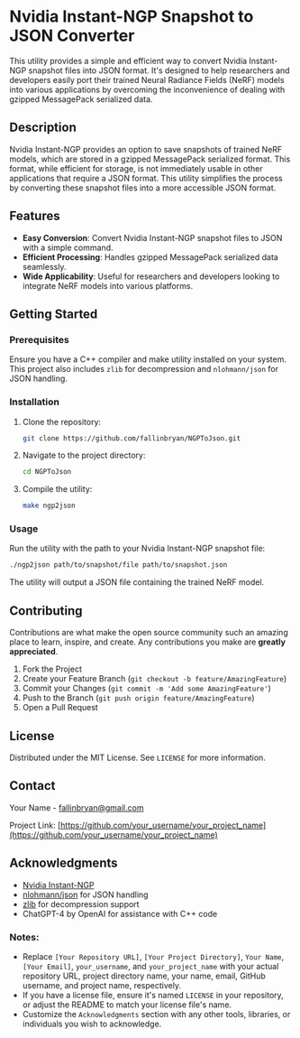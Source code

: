 # Nvidia Instant-NGP Snapshot to JSON Converter

This utility provides a simple and efficient way to convert Nvidia Instant-NGP snapshot files into JSON format. It's designed to help researchers and developers easily port their trained Neural Radiance Fields (NeRF) models into various applications by overcoming the inconvenience of dealing with gzipped MessagePack serialized data.

## Description

Nvidia Instant-NGP provides an option to save snapshots of trained NeRF models, which are stored in a gzipped MessagePack serialized format. This format, while efficient for storage, is not immediately usable in other applications that require a JSON format. This utility simplifies the process by converting these snapshot files into a more accessible JSON format.

## Features

- **Easy Conversion**: Convert Nvidia Instant-NGP snapshot files to JSON with a simple command.
- **Efficient Processing**: Handles gzipped MessagePack serialized data seamlessly.
- **Wide Applicability**: Useful for researchers and developers looking to integrate NeRF models into various platforms.

## Getting Started

### Prerequisites

Ensure you have a C++ compiler and make utility installed on your system. This project also includes `zlib` for decompression and `nlohmann/json` for JSON handling.

### Installation

1. Clone the repository:
   ```bash
   git clone https://github.com/fallinbryan/NGPToJson.git
   ```
2. Navigate to the project directory:
   ```bash
   cd NGPToJson
   ```
3. Compile the utility:
   ```bash
   make ngp2json
   ```

### Usage

Run the utility with the path to your Nvidia Instant-NGP snapshot file:

```bash
./ngp2json path/to/snapshot/file path/to/snapshot.json
```

The utility will output a JSON file containing the trained NeRF model.

## Contributing

Contributions are what make the open source community such an amazing place to learn, inspire, and create. Any contributions you make are **greatly appreciated**.

1. Fork the Project
2. Create your Feature Branch (`git checkout -b feature/AmazingFeature`)
3. Commit your Changes (`git commit -m 'Add some AmazingFeature'`)
4. Push to the Branch (`git push origin feature/AmazingFeature`)
5. Open a Pull Request

## License

Distributed under the MIT License. See `LICENSE` for more information.

## Contact

Your Name - fallinbryan@gmail.com

Project Link: [https://github.com/your_username/your_project_name](https://github.com/your_username/your_project_name)

## Acknowledgments

- [Nvidia Instant-NGP](https://github.com/NVlabs/instant-ngp)
- [nlohmann/json](https://github.com/nlohmann/json) for JSON handling
- [zlib](https://zlib.net/) for decompression support
- ChatGPT-4 by OpenAI for assistance with C++ code



### Notes:

- Replace `[Your Repository URL]`, `[Your Project Directory]`, `Your Name`, `[Your Email]`, `your_username`, and `your_project_name` with your actual repository URL, project directory name, your name, email, GitHub username, and project name, respectively.
- If you have a license file, ensure it's named `LICENSE` in your repository, or adjust the README to match your license file's name.
- Customize the `Acknowledgments` section with any other tools, libraries, or individuals you wish to acknowledge.

